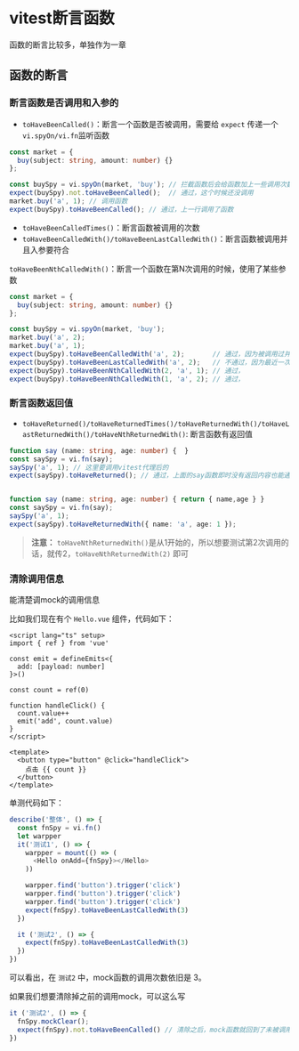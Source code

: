 # vitest断言函数

函数的断言比较多，单独作为一章

## 函数的断言

### 断言函数是否调用和入参的

* `toHaveBeenCalled()`：断言一个函数是否被调用，需要给 `expect` 传递一个`vi.spyOn/vi.fn`监听函数

```ts
const market = {
  buy(subject: string, amount: number) {}
};

const buySpy = vi.spyOn(market, 'buy'); // 拦截函数后会给函数加上一些调用次数之类的属性
expect(buySpy).not.toHaveBeenCalled();  // 通过，这个时候还没调用 
market.buy('a', 1); // 调用函数
expect(buySpy).toHaveBeenCalled(); // 通过，上一行调用了函数
```

* `toHaveBeenCalledTimes()`：断言函数被调用的次数
* `toHaveBeenCalledWith()/toHaveBeenLastCalledWith()`：断言函数被调用并且入参要符合

`toHaveBeenNthCalledWith()`：断言一个函数在第N次调用的时候，使用了某些参数

```ts
const market = {
  buy(subject: string, amount: number) {}
};

const buySpy = vi.spyOn(market, 'buy');
market.buy('a', 2);
market.buy('a', 1);
expect(buySpy).toHaveBeenCalledWith('a', 2);       // 通过，因为被调用过并且入参也符合
expect(buySpy).toHaveBeenLastCalledWith('a', 2);   // 不通过，因为最近一次调用的入参是('a', 1)
expect(buySpy).toHaveBeenNthCalledWith(2, 'a', 1); // 通过，
expect(buySpy).toHaveBeenNthCalledWith(1, 'a', 2); // 通过，
```

### 断言函数返回值

* `toHaveReturned()/toHaveReturnedTimes()/toHaveReturnedWith()/toHaveLastReturnedWith()/toHaveNthReturnedWith()`: 断言函数有返回值

```ts
function say (name: string, age: number) {  }
const saySpy = vi.fn(say);
saySpy('a', 1); // 这里要调用vitest代理后的
expect(saySpy).toHaveReturned(); // 通过，上面的say函数即时没有返回内容也能通过，基本上只要函数不异常就能过


function say (name: string, age: number) { return { name,age } }
const saySpy = vi.fn(say);
saySpy('a', 1);
expect(saySpy).toHaveReturnedWith({ name: 'a', age: 1 });
```

> **注意：** `toHaveNthReturnedWith()`是从1开始的，所以想要测试第2次调用的话，就传2，`toHaveNthReturnedWith(2)` 即可

### 清除调用信息

能清楚调mock的调用信息

比如我们现在有个 `Hello.vue` 组件，代码如下：

```vue
<script lang="ts" setup>
import { ref } from 'vue'

const emit = defineEmits<{
  add: [payload: number]
}>()

const count = ref(0)

function handleClick() {
  count.value++
  emit('add', count.value)
}
</script>

<template>
  <button type="button" @click="handleClick">
    点击 {{ count }}
  </button>
</template>
```

单测代码如下：

```ts
describe('整体', () => {
  const fnSpy = vi.fn()
  let warpper
  it('测试1', () => {
    warpper = mount(() => (
      <Hello onAdd={fnSpy}></Hello>
    ))

    warpper.find('button').trigger('click')
    warpper.find('button').trigger('click')
    warpper.find('button').trigger('click')
    expect(fnSpy).toHaveBeenLastCalledWith(3)
  })

  it ('测试2', () => {
    expect(fnSpy).toHaveBeenLastCalledWith(3)
  })
})
```

可以看出，在 `测试2` 中，mock函数的调用次数依旧是 3。

如果我们想要清除掉之前的调用mock，可以这么写

```ts
it ('测试2', () => {
  fnSpy.mockClear();
  expect(fnSpy).not.toHaveBeenCalled() // 清除之后，mock函数就回到了未被调用的时候
})
```

